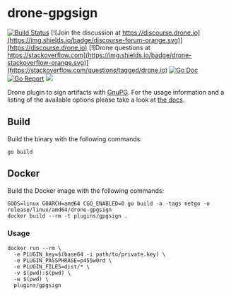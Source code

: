 # drone-gpgsign

[![Build Status](http://beta.drone.io/api/badges/drone-plugins/drone-gpgsign/status.svg)](http://beta.drone.io/drone-plugins/drone-gpgsign)
[![Join the discussion at https://discourse.drone.io](https://img.shields.io/badge/discourse-forum-orange.svg)](https://discourse.drone.io)
[![Drone questions at https://stackoverflow.com](https://img.shields.io/badge/drone-stackoverflow-orange.svg)](https://stackoverflow.com/questions/tagged/drone.io)
[![Go Doc](https://godoc.org/github.com/drone-plugins/drone-gpgsign?status.svg)](http://godoc.org/github.com/drone-plugins/drone-gpgsign)
[![Go Report](https://goreportcard.com/badge/github.com/drone-plugins/drone-gpgsign)](https://goreportcard.com/report/github.com/drone-plugins/drone-gpgsign)
[![](https://images.microbadger.com/badges/image/plugins/gpgsign.svg)](https://microbadger.com/images/plugins/gpgsign "Get your own image badge on microbadger.com")

Drone plugin to sign artifacts with [GnuPG](https://gnupg.org/). For the usage information and a listing of the available options please take a look at [the docs](http://plugins.drone.io/drone-plugins/drone-gpgsign/).

## Build

Build the binary with the following commands:

```
go build
```

## Docker

Build the Docker image with the following commands:

```
GOOS=linux GOARCH=amd64 CGO_ENABLED=0 go build -a -tags netgo -o release/linux/amd64/drone-gpgsign
docker build --rm -t plugins/gpgsign .
```

### Usage

```
docker run --rm \
  -e PLUGIN_key=$(base64 -i path/to/private.key) \
  -e PLUGIN_PASSPHRASE=p455w0rd \
  -e PLUGIN_FILES=dist/* \
  -v $(pwd):$(pwd) \
  -w $(pwd) \
  plugins/gpgsign
```
